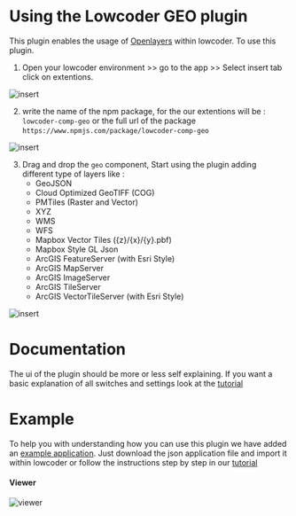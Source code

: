 # Using the Lowcoder GEO plugin

This plugin enables the usage of [Openlayers](https://openlayers.org/) within lowcoder. To use this plugin.

1. Open your lowcoder environment >> go to the app >> Select insert tab click on extentions.

![insert](images/steps/1.png)

2. write the name of the npm package, for the our extentions will be : `lowcoder-comp-geo` or the full url of the package `https://www.npmjs.com/package/lowcoder-comp-geo`

![insert](images/steps/2.png)

3. Drag and drop the `geo` component, Start using the plugin adding different type of layers like :
   - GeoJSON
   - Cloud Optimized GeoTIFF (COG)
   - PMTiles (Raster and Vector)
   - XYZ
   - WMS
   - WFS
   - Mapbox Vector Tiles ({z}/{x}/{y}.pbf)
   - Mapbox Style GL Json
   - ArcGIS FeatureServer (with Esri Style)
   - ArcGIS MapServer
   - ArcGIS ImageServer
   - ArcGIS TileServer
   - ArcGIS VectorTileServer (with Esri Style)

![insert](images/steps/3.gif)

# Documentation

The ui of the plugin should be more or less self explaining. If you want a basic explanation of all switches and settings look at the [tutorial](https://sjhoeksma.github.io/lowcoder-comp-geo/#/tutorial)

# Example

To help you with understanding how you can use this plugin we have added an <a href='https://sjhoeksma.github.io/lowcoder-comp-geo/lowcoder-example/lowcoder-comp-geo.json' download="lowcoder-comp-geo.json">example application</a>. Just download the json application file and import it within lowcoder or follow the instructions step by step in our [tutorial]()

#### Viewer

![viewer](https://github.com/sjhoeksma/lowcoder-comp-geo/blob/dev/docs/images/baseconfig.png?raw=true)
